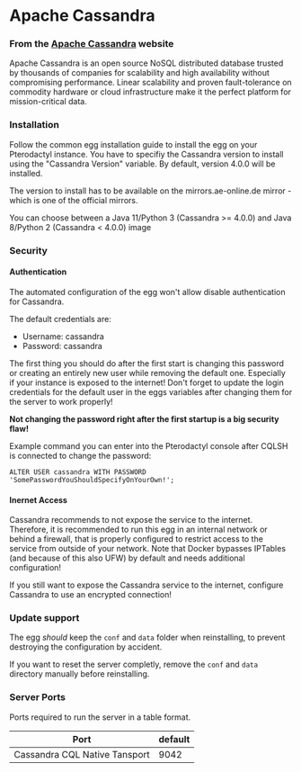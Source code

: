 # Apache Cassandra

### From the [Apache Cassandra](https://cassandra.apache.org/) website
Apache Cassandra is an open source NoSQL distributed database trusted by thousands of companies for scalability and high availability without compromising performance. 
Linear scalability and proven fault-tolerance on commodity hardware or cloud infrastructure make it the perfect platform for mission-critical data.

### Installation
Follow the common egg installation guide to install the egg on your Pterodactyl instance.
You have to specifiy the Cassandra version to install using the "Cassandra Version" variable.
By default, version 4.0.0 will be installed.

The version to install has to be available on the mirrors.ae-online.de mirror - which is one of the official mirrors.

You can choose between a Java 11/Python 3 (Cassandra >= 4.0.0) and Java 8/Python 2 (Cassandra < 4.0.0) image 

### Security

#### Authentication
The automated configuration of the egg won't allow disable authentication for Cassandra.

The default credentials are:
 - Username: cassandra
 - Password: cassandra

The first thing you should do after the first start is changing this password or creating an entirely new user
while removing the default one. Especially if your instance is exposed to the internet!
Don't forget to update the login credentials for the default user in the eggs variables after changing them
for the server to work properly!

**Not changing the password right after the first startup is a big security flaw!**

Example command you can enter into the Pterodactyl console after CQLSH is connected to change the password:
```
ALTER USER cassandra WITH PASSWORD 'SomePasswordYouShouldSpecifyOnYourOwn!';
```

#### Inernet Access
Cassandra recommends to not expose the service to the internet. 
Therefore, it is recommended to run this egg in an internal network or behind a firewall, 
that is properly configured to restrict access to the service from outside of your network.
Note that Docker bypasses IPTables (and because of this also UFW) by default and needs additional configuration!

If you still want to expose the Cassandra service to the internet, configure Cassandra to use an encrypted connection!

### Update support
The egg _should_ keep the `conf` and `data` folder when reinstalling, to prevent destroying the configuration by accident. 

If you want to reset the server completly, remove the `conf` and `data` directory manually before reinstalling.

### Server Ports

Ports required to run the server in a table format.

| Port                          | default |
| ----------------------------- | ------- |
| Cassandra CQL Native Tansport | 9042    |

